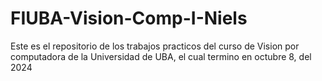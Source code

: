 # FIUBA-Vision-Comp-I-Niels

Este es el repositorio de los trabajos practicos del curso de Vision por computadora de la Universidad de UBA, el cual termino en octubre 8, del 2024
